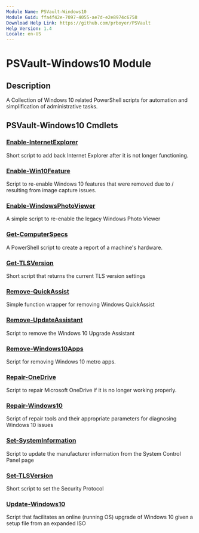 ```yaml
---
Module Name: PSVault-Windows10
Module Guid: ffa4f42e-7097-4055-ae7d-e2e8974c6758
Download Help Link: https://github.com/prboyer/PSVault
Help Version: 1.4
Locale: en-US
---
```

# PSVault-Windows10 Module
## Description
A Collection of Windows 10 related PowerShell scripts for automation and simplification of administrative tasks.
## PSVault-Windows10 Cmdlets
### [Enable-InternetExplorer](Docs/Enable-InternetExplorer.md)
Short script to add back Internet Explorer after it is not longer functioning.
### [Enable-Win10Feature](Docs/Enable-Win10Feature.md)
Script to re-enable Windows 10 features that were removed due to / resulting from image capture issues.
### [Enable-WindowsPhotoViewer](Docs/Enable-WindowsPhotoViewer.md)
A simple script to re-enable the legacy Windows Photo Viewer
### [Get-ComputerSpecs](Docs/Get-ComputerSpecs.md)
A PowerShell script to create a report of a machine's hardware.
### [Get-TLSVersion](Docs/Get-TLSVersion.md)
Short script that returns the current TLS version settings
### [Remove-QuickAssist](Docs/Remove-QuickAssist.md)
Simple function wrapper for removing Windows QuickAssist
### [Remove-UpdateAssistant](Docs/Remove-UpdateAssistant.md)
Script to remove the Windows 10 Upgrade Assistant
### [Remove-Windows10Apps](Docs/Remove-Windows10Apps.md)
Script for removing Windows 10 metro apps.
### [Repair-OneDrive](Docs/Repair-OneDrive.md)
Script to repair Microsoft OneDrive if it is no longer working properly.
### [Repair-Windows10](Docs/Repair-Windows10.md)
Script of repair tools and their appropriate parameters for diagnosing Windows 10 issues
### [Set-SystemInformation](Docs/Set-SystemInformation.md)
Script to update the manufacturer information from the System Control Panel page
### [Set-TLSVersion](Docs/Set-TLSVersion.md)
Short script to set the Security Protocol
### [Update-Windows10](Docs/Update-Windows10.md)
Script that facilitates an online (running OS) upgrade of Windows 10 given a setup file from an expanded ISO
